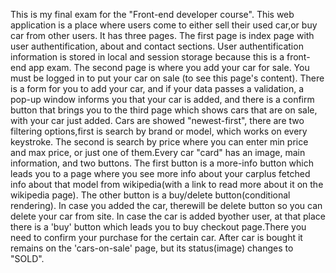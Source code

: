 This is my final exam for the "Front-end developer course".
This web application is a place where users come to either sell their used car,or buy car from other users. It has three pages.
The first page is index page with user authentification, about and contact sections. 
User authentification information is stored in local and session storage because this is a front-end app exam. 
The second page is where you add your car for sale. You must be logged in to put your car on sale (to see this page's content). There is a form for you to add your car, and if your data passes a validation, a pop-up window informs you that your car is added, and there is a confirm button that brings you to the third page which shows cars that are on sale, with your car just added. 
Cars are showed "newest-first", there are two filtering options,first is search by brand or model, which works on every keystroke. The second is search by price where you can enter min price and max price, or just one of them.Every car "card" has an image, main information, and two buttons. 
The first button is a more-info button which leads you to a page where you see more info about your carplus fetched info about that model from wikipedia(with a link to read more about it on the wikipedia page). 
The other button is a buy/delete button(conditional rendering). In case you added the car, therewill be delete button so you can delete your car from site. In case the car is added byother user, at that place there is a 'buy' button which leads you to buy checkout page.There you need to confirm your purchase for the certain car. After car is bought it remains on the 'cars-on-sale' page, but its status(image) changes to "SOLD".
